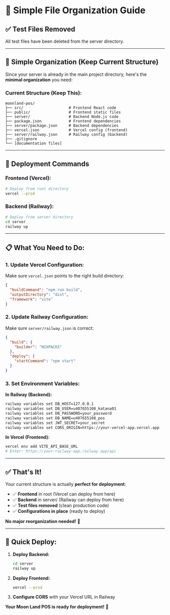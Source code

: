 # 📁 Simple File Organization Guide

## ✅ **Test Files Removed**
All test files have been deleted from the server directory.

---

## 🎯 **Simple Organization (Keep Current Structure)**

Since your server is already in the main project directory, here's the **minimal organization** you need:

### **Current Structure (Keep This):**
```
moonland-pos/
├── src/                    # Frontend React code
├── public/                 # Frontend static files
├── server/                 # Backend Node.js code
├── package.json            # Frontend dependencies
├── server/package.json     # Backend dependencies
├── vercel.json             # Vercel config (frontend)
├── server/railway.json     # Railway config (backend)
├── .gitignore
└── [documentation files]
```

---

## 🚀 **Deployment Commands**

### **Frontend (Vercel):**
```bash
# Deploy from root directory
vercel --prod
```

### **Backend (Railway):**
```bash
# Deploy from server directory
cd server
railway up
```

---

## 📋 **What You Need to Do:**

### **1. Update Vercel Configuration:**
Make sure `vercel.json` points to the right build directory:
```json
{
  "buildCommand": "npm run build",
  "outputDirectory": "dist",
  "framework": "vite"
}
```

### **2. Update Railway Configuration:**
Make sure `server/railway.json` is correct:
```json
{
  "build": {
    "builder": "NIXPACKS"
  },
  "deploy": {
    "startCommand": "npm start"
  }
}
```

### **3. Set Environment Variables:**

**In Railway (Backend):**
```bash
railway variables set DB_HOST=127.0.0.1
railway variables set DB_USER=u407655108_katana01
railway variables set DB_PASSWORD=your_password
railway variables set DB_NAME=u407655108_pos
railway variables set JWT_SECRET=your_secret
railway variables set CORS_ORIGIN=https://your-vercel-app.vercel.app
```

**In Vercel (Frontend):**
```bash
vercel env add VITE_API_BASE_URL
# Enter: https://your-railway-app.railway.app/api
```

---

## ✅ **That's It!**

Your current structure is actually **perfect for deployment**:

- ✅ **Frontend** in root (Vercel can deploy from here)
- ✅ **Backend** in server/ (Railway can deploy from here)
- ✅ **Test files removed** (clean production code)
- ✅ **Configurations in place** (ready to deploy)

**No major reorganization needed!** 🎉

---

## 🚀 **Quick Deploy:**

1. **Deploy Backend:**
   ```bash
   cd server
   railway up
   ```

2. **Deploy Frontend:**
   ```bash
   vercel --prod
   ```

3. **Configure CORS** with your Vercel URL in Railway

**Your Moon Land POS is ready for deployment!** 🚀 